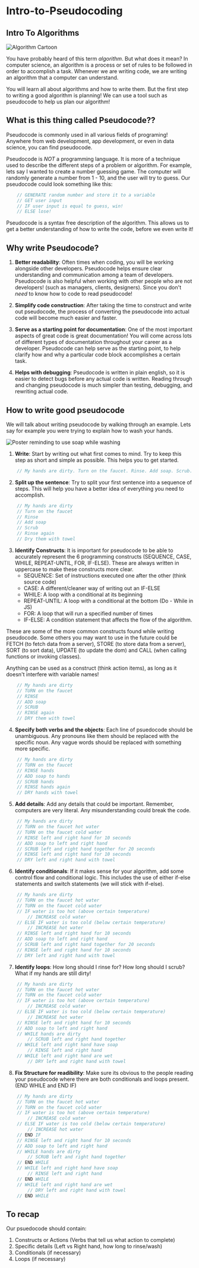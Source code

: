 # Intro-to-Pseudocoding

## Intro To Algorithms

![Algorithm Cartoon](https://live.staticflickr.com/4562/27152603599_05c1a062fe.jpg)

You have probably heard of this term *algorithm*. But what does it mean? In computer science, an algorithm is a process or set of rules to be followed in order to accomplish a task. Whenever we are writing code, we are writing an algorithm that a computer can understand.

You will learn all about algorithms and how to write them. But the first step to writing a good algorithm is planning! We can use a tool such as pseudocode to help us plan our algorithm!

## What is this thing called Pseudocode??

Pseudocode is commonly used in all various fields of programing! Anywhere from web development, app development, or even in data science, you can find pseudocode.

Pseudocode is *NOT* a programming language. It is more of a technique used to describe the different steps of a problem or algorithm. For example, lets say I wanted to create a number guessing game. The computer will randomly generate a number from 1 - 10, and the user will try to guess. Our pseudocode could look something like this:

```js
    // GENERATE random number and store it to a variable
    // GET user input
    // IF user input is equal to guess, win!
    // ELSE lose!
```

Pseudocode is a syntax free description of the algorithm. This allows us to get a better understanding of how to write the code, before we even write it!

## Why write Pseudocode?

1. **Better readability**: Often times when coding, you will be working alongside other developers. Pseudocode helps ensure clear understanding and communication among a team of developers. Pseudocode is also helpful when working with other people who are not developers! (such as managers, clients, designers). Since you don't *need* to know how to code to read pseudocode!

2. **Simplify code construction**: After taking the time to construct and write out pseudocode, the process of converting the pseudocode into actual code will become much easier and faster.

3. **Serve as a starting point for documentation**: One of the most important aspects of great code is great documentation! You will come across lots of different types of documentation throughout your career as a developer. Pseudocode can help serve as the starting point, to help clarify how and why a particular code block accomplishes a certain task.

4. **Helps with debugging**: Pseudocode is written in plain english, so it is easier to detect bugs before any actual code is written. Reading through and changing pseudocode is much simpler than testing, debugging, and rewriting actual code.

## How to write good pseudocode

We will talk about writing pseudocode by walking through an example. Lets say for example you were trying to explain how to wash your hands.

![Poster reminding to use soap while washing](https://images.limotees.net/photos/2020/09/cat-wash-your-hand-the-soap-is-not-just-for-decoration-poster-wrapped-canvas.jpg)

1. **Write**: Start by writing out what first comes to mind. Try to keep this step as short and simple as possible. This helps you to get started.

```js
    // My hands are dirty. Turn on the faucet. Rinse. Add soap. Scrub. Rinse again. Dry them with towel.
```

2. **Split up the sentence**: Try to split your first sentence into a sequence of steps. This will help you have a better idea of everything you need to accomplish.

```js
    // My hands are dirty
    // Turn on the faucet
    // Rinse
    // Add soap
    // Scrub
    // Rinse again
    // Dry them with towel
```

3. **Identify Constructs**: It is important for pseudocode to be able to accurately represent the 6 programming constructs (SEQUENCE, CASE, WHILE, REPEAT-UNTIL, FOR, IF-ELSE). These are always written in uppercase to make these constructs more clear.
    * SEQUENCE: Set of instructions executed one after the other (think source code)
    * CASE: A different/cleaner way of writing out an IF-ELSE
    * WHILE: A loop with a conditional at its beginning
    * REPEAT-UNTIL: A loop with a conditional at the bottom (Do - While in JS)
    * FOR: A loop that will run a specified number of times
    * IF-ELSE: A condition statement that affects the flow of the algorithm.

These are some of the more common constructs found while writing pseudocode. Some others you may want to use in the future could be FETCH (to fetch data from a server), STORE (to store data from a server), SORT (to sort data), UPDATE (to update the dom) and CALL (when calling functions or invoking classes).

Anything can be used as a construct (think action items), as long as it doesn't interfere with variable names!

```js
    // My hands are dirty
    // TURN on the faucet
    // RINSE
    // ADD soap
    // SCRUB
    // RINSE again
    // DRY them with towel
```

4. **Specify both verbs and the objects**: Each line of psuedocode should be unambiguous. Any pronouns like them should be replaced with the specific noun. Any vague words should be replaced with something more specific.

```js
    // My hands are dirty
    // TURN on the faucet
    // RINSE hands
    // ADD soap to hands
    // SCRUB hands
    // RINSE hands again
    // DRY hands with towel
```

5. **Add details**: Add any details that could be important. Remember, computers are very literal. Any misunderstanding could break the code.

```js
    // My hands are dirty
    // TURN on the faucet hot water
    // TURN on the faucet cold water
    // RINSE left and right hand for 10 seconds
    // ADD soap to left and right hand
    // SCRUB left and right hand together for 20 seconds
    // RINSE left and right hand for 10 seconds
    // DRY left and right hand with towel
```

6. **Identify conditionals**: If it makes sense for your algorithm, add some control flow and conditional logic. This includes the use of either if-else statements and switch statements (we will stick with if-else).

```js
    // My hands are dirty
    // TURN on the faucet hot water
    // TURN on the faucet cold water
    // IF water is too hot (above certain temperature)
        // INCREASE cold water
    // ELSE IF water is too cold (below certain temperature)
        // INCREASE hot water
    // RINSE left and right hand for 10 seconds
    // ADD soap to left and right hand
    // SCRUB left and right hand together for 20 seconds
    // RINSE left and right hand for 10 seconds
    // DRY left and right hand with towel
```

7. **Identify loops**: How long should I rinse for? How long should I scrub? What if my hands are still dirty!

```js
    // My hands are dirty
    // TURN on the faucet hot water
    // TURN on the faucet cold water
    // IF water is too hot (above certain temperature)
        // INCREASE cold water
    // ELSE IF water is too cold (below certain temperature)
        // INCREASE hot water
    // RINSE left and right hand for 10 seconds
    // ADD soap to left and right hand
    // WHILE hands are dirty
        // SCRUB left and right hand together
    // WHILE left and right hand have soap
        // RINSE left and right hand
    // WHILE left and right hand are wet
        // DRY left and right hand with towel
```

8. **Fix Structure for readibility**: Make sure its obvious to the people reading your pseudocode where there are both conditionals and loops present. (END WHILE and END IF)

```js
    // My hands are dirty
    // TURN on the faucet hot water
    // TURN on the faucet cold water
    // IF water is too hot (above certain temperature)
        // INCREASE cold water
    // ELSE IF water is too cold (below certain temperature)
        // INCREASE hot water
    // END IF
    // RINSE left and right hand for 10 seconds
    // ADD soap to left and right hand
    // WHILE hands are dirty
        // SCRUB left and right hand together
    // END WHILE
    // WHILE left and right hand have soap
        // RINSE left and right hand
    // END WHILE
    // WHILE left and right hand are wet
        // DRY left and right hand with towel
    // END WHILE
```

## To recap

Our psuedocode should contain:

1. Constructs or Actions (Verbs that tell us what action to complete)
2. Specific details (Left vs Right hand, how long to rinse/wash)
3. Conditionals (if necessary)
4. Loops (if necessary)
